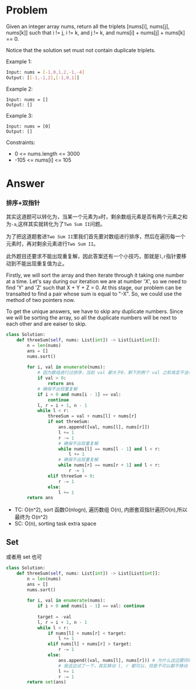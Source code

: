 # Problem
Given an integer array nums, return all the triplets [nums[i], nums[j], nums[k]] such that i != j, i != k, and j != k, and nums[i] + nums[j] + nums[k] == 0.

Notice that the solution set must not contain duplicate triplets.

Example 1:
```bash
Input: nums = [-1,0,1,2,-1,-4]
Output: [[-1,-1,2],[-1,0,1]]
```

Example 2:
```
Input: nums = []
Output: []
```

Example 3:
```
Input: nums = [0]
Output: []
```

Constraints:
- 0 <= nums.length <= 3000
- -105 <= nums[i] <= 105

# Answer
### 排序+双指针
其实这道题可以转化为，当某一个元素为`a`时，剩余数组元素是否有两个元素之和为`-a`,这样其实就转化为了`Two Sum II`问题。

为了把这道题套进`Two Sum II`里我们首先要对数组进行排序，然后在遍历每一个元素时，再对剩余元素进行`Two Sum II`。

此外题目还要求不能出现重复解，因此答案还有一个小技巧，那就是`l`,`r`指针要移动到不能出现重复值为止。

Firstly, we will sort the array and then iterate through it taking one number at a time. Let's say during our iteration we are at number 'X', so we need to find 'Y' and 'Z' such that X + Y + Z = 0. At this stage, our problem can be transalted to find a pair whose sum is equal to "-X". So, we could use the method of two pointers now.

To get the unique answers, we have to skip any duplicate numbers. Since we will be sorting the array, so all the duplicate numbers will be next to each other and are eaiser to skip.
```python
class Solution:
    def threeSum(self, nums: List[int]) -> List[List[int]]:
        n = len(nums)
        ans = []
        nums.sort()
        
        for i, val in enumerate(nums):
            # 因为数组进行过排序，当前 val 都大于0，剩下的两个 val 之和肯定不会小于0
            if val > 0:
                return ans
            # 确保不出现重复解
            if i > 0 and nums[i - 1] == val:
                continue
            l, r = i + 1, n - 1
            while l < r:
                threeSum = val + nums[l] + nums[r]
                if not threeSum:
                    ans.append([val, nums[l], nums[r]])
                    l += 1
                    r -= 1
                    # 确保不出现重复解
                    while nums[l] == nums[l - 1] and l < r:
                        l += 1
                    # 确保不出现重复解
                    while nums[r] == nums[r + 1] and l < r:
                        r -= 1
                elif threeSum > 0:
                    r -= 1
                else:
                    l += 1
        return ans
```

- TC: O(n^2), sort 函数O(nlogn), 遍历数组 O(n), 内嵌套双指针遍历O(n),所以最终为 O(n^2)
- SC: O(n), sorting task extra space

## Set
或者用 set 也可
```python
class Solution:
    def threeSum(self, nums: List[int]) -> List[List[int]]:
        n = len(nums)
        ans = []
        nums.sort()
        
        for i, val in enumerate(nums):
            if i > 0 and nums[i - 1] == val: continue
                
            target = -val
            l, r = i + 1, n - 1
            while l < r:
                if nums[l] + nums[r] < target:
                    l += 1
                elif nums[l] + nums[r] > target:
                    r -= 1
                else:
                    ans.append((val, nums[l], nums[r])) # 为什么这边要同时移动 l 和 r ?
                    # 我这边试了一下，其实移动 l, r 都可以，但是不可以都不移动
                    l += 1
                    r -= 1
        return set(ans)
```